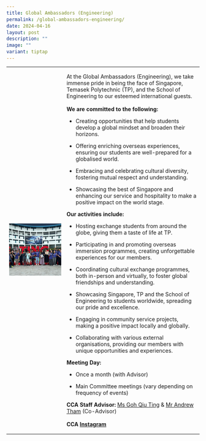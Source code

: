 ```yaml
---
title: Global Ambassadors (Engineering)
permalink: /global-ambassadors-engineering/
date: 2024-04-16
layout: post
description: ""
image: ""
variant: tiptap
---
```

<table style="minWidth: 50px">
<colgroup>
<col>
<col>
</colgroup>
<tbody>
<tr>
<td rowspan="1" colspan="1">
<div class="isomer-image-wrapper">
<img style="width: 100%" height="auto" width="100%" alt="" src="/images/Interest Groups/Global_Ambassadors__Engineering__1.png">
</div>
</td>
<td rowspan="1" colspan="1">
<p>At the Global Ambassadors (Engineering), we take immense pride in being
the face of Singapore, Temasek Polytechnic (TP), and the School of Engineering
to our esteemed international guests.
<br>
<br><strong>We are committed to the following:</strong>
<br>
</p>
<ul data-tight="true" class="tight">
<li>
<p>Creating opportunities that help students develop a global mindset and
broaden their horizons.</p>
</li>
<li>
<p>Offering enriching overseas experiences, ensuring our students are well-prepared
for a globalised world.</p>
</li>
<li>
<p>Embracing and celebrating cultural diversity, fostering mutual respect
and understanding.</p>
</li>
<li>
<p>Showcasing the best of Singapore and enhancing our service and hospitality
to make a positive impact on the world stage.
<br>
</p>
</li>
</ul>
<p><strong>Our activities include:</strong>
</p>
<p></p>
<ul data-tight="true" class="tight">
<li>
<p>Hosting exchange students from around the globe, giving them a taste of
life at TP.</p>
</li>
<li>
<p>Participating in and promoting overseas immersion programmes, creating
unforgettable experiences for our members.</p>
</li>
<li>
<p>Coordinating cultural exchange programmes, both in-person and virtually,
to foster global friendships and understanding.</p>
</li>
<li>
<p>Showcasing Singapore, TP and the School of Engineering to students worldwide,
spreading our pride and excellence.</p>
</li>
<li>
<p>Engaging in community service projects, making a positive impact locally
and globally.</p>
</li>
<li>
<p>Collaborating with various external organisations, providing our members
with unique opportunities and experiences.</p>
</li>
</ul>
<p></p>
<p><strong>Meeting Day:</strong> 
</p>
<ul data-tight="true" class="tight">
<li>
<p>Once a month (with Advisor)</p>
</li>
<li>
<p>Main Committee meetings (vary depending on frequency of events)</p>
<p></p>
</li>
</ul>
<p><strong>CCA Staff Advisor:</strong>  <a href="mailto:Goh_Qiu_Ting@tp.edu.sg" rel="noopener nofollow" target="_blank">Ms Goh Qiu Ting</a> &amp; <a href="mailto:Andrew_Tham@TP.EDU.SG" rel="noopener noreferrer nofollow" target="_blank">Mr Andrew Tham</a> (Co-Advisor)
<br>
<br><strong>CCA <a href="https://www.instagram.com/tpeng.ga?igsh=MXV0NzBnc3drOHZzdg%3D%3D&amp;utm_source=qr" rel="noopener noreferrer nofollow" target="_blank">Instagram</a></strong>
</p>
</td>
</tr>
</tbody>
</table>
<p></p>